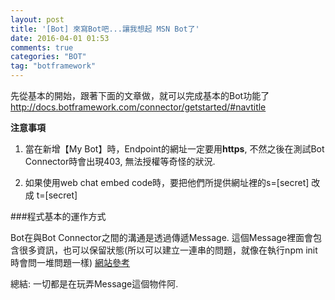 ```yaml
---
layout: post
title: '[Bot] 來寫Bot吧...讓我想起 MSN Bot了'
date: 2016-04-01 01:53
comments: true
categories: "BOT"
tag: "botframework"
---
```

先從基本的開始，跟著下面的文章做，就可以完成基本的Bot功能了
http://docs.botframework.com/connector/getstarted/#navtitle

**注意事項**

1. 當在新增【My Bot】時，Endpoint的網址一定要用**https**, 不然之後在測試Bot Connector時會出現403, 無法授權等奇怪的狀況. 

2. 如果使用web chat embed code時，要把他們所提供網址裡的s=[secret] 改成 t=[secret]


###程式基本的運作方式

Bot在與Bot Connector之間的溝通是透過傳遞Message.
這個Message裡面會包含很多資訊，也可以保留狀態(所以可以建立一連串的問題，就像在執行npm init時會問一堆問題一樣)
[網站參考](http://docs.botframework.com/connector/message-types/#navtitle)

總結: 一切都是在玩弄Message這個物件阿.